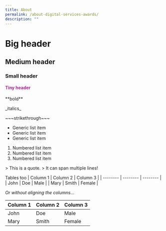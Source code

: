 ```yaml
---
title: About
permalink: /about-digital-services-awards/
description: ""
---
```

# Big header
## Medium header
### Small header
<h4 style="color:#B41E8E;">Tiny header</h4>
**bold**
<p>_italics_</p>
<p>~~~strikethrough~~~</p>

* Generic list item
* Generic list item
* Generic list item

1. Numbered list item
2. Numbered list item
3. Numbered list item

&gt; This is a quote.
&gt; It can span multiple lines!

Tables too
| Column 1 | Column 2 | Column 3 |
| -------- | -------- | -------- |
| John     | Doe      | Male     |
| Mary     | Smith    | Female   |

_Or without aligning the columns..._

| Column 1 | Column 2 | Column 3 |
| -------- | -------- | -------- |
| John | Doe | Male |
| Mary | Smith | Female |
